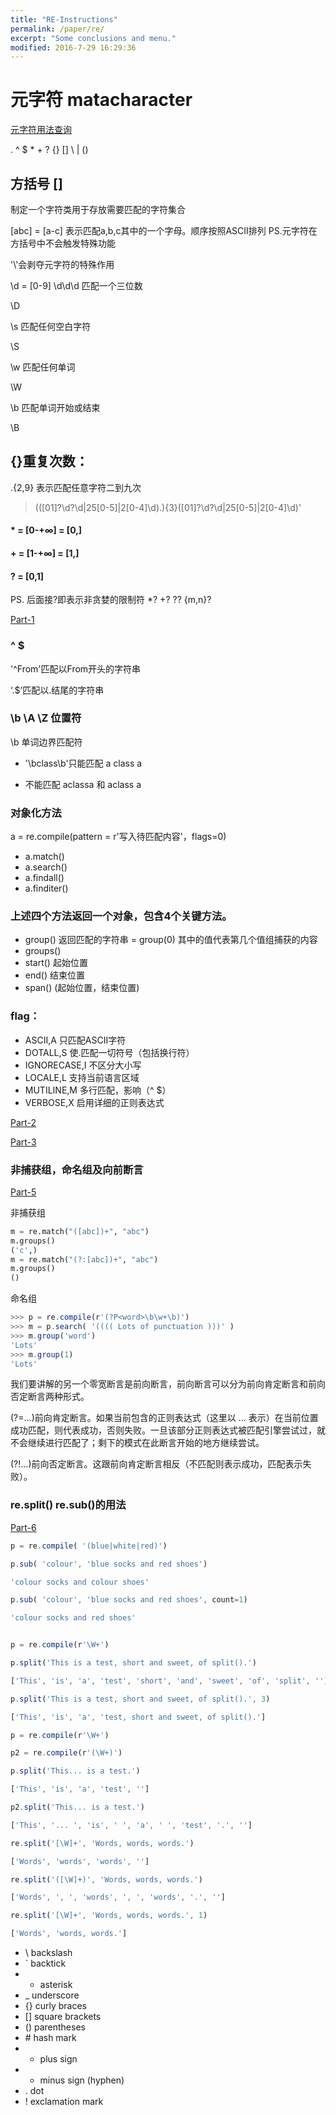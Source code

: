 ```yaml
---
title: "RE-Instructions"
permalink: /paper/re/
excerpt: "Some conclusions and menu."
modified: 2016-7-29 16:29:36
---
```


# 元字符 matacharacter
[元字符用法查询](http://bbs.fishc.com/forum.php?mod=viewthread&tid=57691&extra=page%3D1%26filter%3Dtypeid%26typeid%3D403)

. ^ $ * + ? {} [] \ \| ()

## 方括号  [] 
制定一个字符类用于存放需要匹配的字符集合

[abc] = [a-c] 表示匹配a,b,c其中的一个字母。顺序按照ASCⅡ排列
PS.元字符在方括号中不会触发特殊功能

'\\'会剥夺元字符的特殊作用

\d = [0-9] \d\d\d 匹配一个三位数

\D

\s 匹配任何空白字符

\S

\w 匹配任何单词

\W

\b 匹配单词开始或结束

\B

## {}重复次数：
 .{2,9} 表示匹配任意字符二到九次

> (([01]?\d?\d\|25[0-5]\|2[0-4]\d)\.){3}([01]?\d?\d\|25[0-5]\|2[0-4]\d)'

#### * = [0-+∞] = [0,]

#### + = [1-+∞] = [1,]

#### ? = [0,1]

PS. 后面接?即表示非贪婪的限制符 *? +? ?? {m,n}?

[Part-1](http://bbs.fishc.com/forum.php?mod=viewthread&tid=57073&extra=page%3D1%26filter%3Dtypeid%26typeid%3D403)

### ^  $

'^From'匹配以From开头的字符串

‘\.$’匹配以.结尾的字符串

### \b \A \Z 位置符

\b 单词边界匹配符

- '\bclass\b'只能匹配 a class a

- 不能匹配 aclassa 和 aclass a 

### 对象化方法

a = re.compile(pattern = r'写入待匹配内容'，flags=0)

- a.match()
- a.search()
- a.findall()
- a.finditer()

### 上述四个方法返回一个对象，包含4个关键方法。
- group() 返回匹配的字符串 = group(0) 其中的值代表第几个值组捕获的内容
- groups()
- start() 起始位置
- end()   结束位置
- span()  (起始位置，结束位置)

### flag：
- ASCII,A         只匹配ASCII字符
- DOTALL,S        使.匹配一切符号（包括换行符）
- IGNORECASE,I    不区分大小写
- LOCALE,L        支持当前语言区域
- MUTILINE,M      多行匹配，影响（^ $）
- VERBOSE,X       启用详细的正则表达式

[Part-2](http://bbs.fishc.com/thread-57188-1-1.html)

[Part-3](http://bbs.fishc.com/thread-57207-1-1.html)

### 非捕获组，命名组及向前断言

[Part-5](http://bbs.fishc.com/thread-57317-1-1.html)

非捕获组

```python
m = re.match("([abc])+", "abc")
m.groups()
('c',)
m = re.match("(?:[abc])+", "abc")
m.groups()
()
```

命名组

```javascript
>>> p = re.compile(r'(?P<word>\b\w+\b)')
>>> m = p.search( '(((( Lots of punctuation )))' )
>>> m.group('word')
'Lots'
>>> m.group(1)
'Lots'
```

我们要讲解的另一个零宽断言是前向断言，前向断言可以分为前向肯定断言和前向否定断言两种形式。

(?=...)前向肯定断言。如果当前包含的正则表达式（这里以 ... 表示）在当前位置成功匹配，则代表成功，否则失败。一旦该部分正则表达式被匹配引擎尝试过，就不会继续进行匹配了；剩下的模式在此断言开始的地方继续尝试。

(?!...)前向否定断言。这跟前向肯定断言相反（不匹配则表示成功，匹配表示失败）。</p>

### re.split() re.sub()的用法
[Part-6](http://bbs.fishc.com/thread-57362-1-1.html)

```javascript
p = re.compile( '(blue|white|red)')

p.sub( 'colour', 'blue socks and red shoes')

'colour socks and colour shoes'

p.sub( 'colour', 'blue socks and red shoes', count=1)

'colour socks and red shoes'
```

```javascript

p = re.compile(r'\W+')

p.split('This is a test, short and sweet, of split().')

['This', 'is', 'a', 'test', 'short', 'and', 'sweet', 'of', 'split', '']

p.split('This is a test, short and sweet, of split().', 3)

['This', 'is', 'a', 'test, short and sweet, of split().']

p = re.compile(r'\W+')

p2 = re.compile(r'(\W+)')

p.split('This... is a test.')

['This', 'is', 'a', 'test', '']

p2.split('This... is a test.')

['This', '... ', 'is', ' ', 'a', ' ', 'test', '.', '']

re.split('[\W]+', 'Words, words, words.')

['Words', 'words', 'words', '']

re.split('([\W]+)', 'Words, words, words.')

['Words', ', ', 'words', ', ', 'words', '.', ''] 

re.split('[\W]+', 'Words, words, words.', 1)

['Words', 'words, words.']
```

- \ backslash
- ` backtick
- * asterisk
- _ underscore
- {} curly braces
- [] square brackets
- () parentheses
- \# hash mark
- + plus sign
- - minus sign (hyphen)
- . dot
- ! exclamation mark
